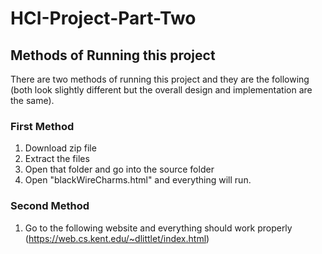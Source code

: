 # HCI-Project-Part-Two

## Methods of Running this project
There are two methods of running this project and they are the following (both look slightly different but the overall design and implementation are the same).

### First Method
1. Download zip file
2. Extract the files
3. Open that folder and go into the source folder
4. Open "blackWireCharms.html" and everything will run.

### Second Method
1. Go to the following website and everything should work properly (https://web.cs.kent.edu/~dlittlet/index.html)
